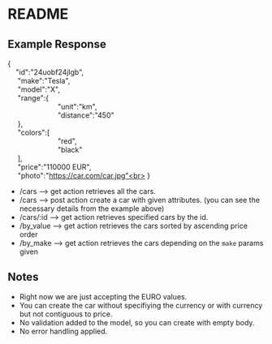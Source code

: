 # README

## Example Response

{<br>
&nbsp;&nbsp;&nbsp;&nbsp;"id":"24uobf24jlgb",<br>
&nbsp;&nbsp;&nbsp;&nbsp;    "make":"Tesla",<br>
&nbsp;&nbsp;&nbsp;&nbsp;    "model":"X",<br>
&nbsp;&nbsp;&nbsp;&nbsp;    "range":{<br>
&nbsp;&nbsp;&nbsp;&nbsp;&nbsp;&nbsp;&nbsp;&nbsp;        &nbsp;&nbsp;&nbsp;&nbsp;&nbsp;&nbsp;&nbsp;&nbsp;&nbsp;&nbsp;&nbsp;&nbsp;&nbsp;&nbsp;&nbsp;&nbsp;"unit":"km",<br>
&nbsp;&nbsp;&nbsp;&nbsp;&nbsp;&nbsp;&nbsp;&nbsp;&nbsp;&nbsp;&nbsp;&nbsp;&nbsp;&nbsp;&nbsp;&nbsp;&nbsp;&nbsp;&nbsp;&nbsp;&nbsp;&nbsp;&nbsp;&nbsp;        "distance":"450"<br>
&nbsp;&nbsp;&nbsp;&nbsp;    },<br>
&nbsp;&nbsp;&nbsp;&nbsp;    "colors":[<br>
&nbsp;&nbsp;&nbsp;&nbsp;&nbsp;&nbsp;&nbsp;&nbsp;&nbsp;&nbsp;&nbsp;&nbsp;&nbsp;&nbsp;&nbsp;&nbsp;&nbsp;&nbsp;&nbsp;&nbsp;&nbsp;&nbsp;&nbsp;&nbsp;        "red",<br>
&nbsp;&nbsp;&nbsp;&nbsp;&nbsp;&nbsp;&nbsp;&nbsp;&nbsp;&nbsp;&nbsp;&nbsp;&nbsp;&nbsp;&nbsp;&nbsp;&nbsp;&nbsp;&nbsp;&nbsp;&nbsp;&nbsp;&nbsp;&nbsp;        "black"<br>
&nbsp;&nbsp;&nbsp;&nbsp;    ],<br>
&nbsp;&nbsp;&nbsp;&nbsp;    "price":"110000 EUR",<br>
&nbsp;&nbsp;&nbsp;&nbsp;    "photo":"https://car.com/car.jpg"<br>
}<br>

* /cars --> get action retrieves all the cars.
* /cars --> post action create a car with given attributes. (you can see the necessary details from the example above)
* /cars/:id --> get action retrieves specified cars by the id.
* /by_value --> get action retrieves the cars sorted by ascending price order
* /by_make --> get action retrieves the cars depending on the ```make``` params given

## Notes
* Right now we are just accepting the EURO values.
* You can create the car without specifiying the currency or with currency but not contiguous to price.
* No validation added to the model, so you can create with empty body.
* No error handling applied.

